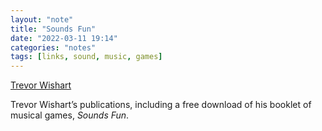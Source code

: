 ```yaml
---
layout: "note"
title: "Sounds Fun"
date: "2022-03-11 19:14"
categories: "notes"
tags: [links, sound, music, games]
---
```

[Trevor Wishart](http://www.trevorwishart.co.uk/publ_bks.html#SFUN)

Trevor Wishart’s publications, including a free download of his booklet of musical games, *Sounds Fun*.
